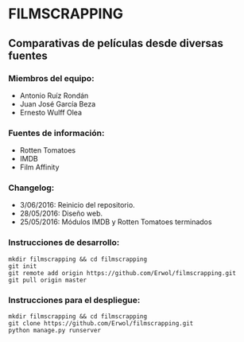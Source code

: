 # FILMSCRAPPING
## Comparativas de películas desde diversas fuentes

### Miembros del equipo:
* Antonio Ruíz Rondán
* Juan José García Beza
* Ernesto Wulff Olea

### Fuentes de información:
* Rotten Tomatoes
* IMDB
* Film Affinity

### Changelog:
* 3/06/2016: Reinicio del repositorio.
* 28/05/2016: Diseño web.
* 25/05/2016: Módulos IMDB y Rotten Tomatoes terminados

### Instrucciones de desarrollo:
~~~~
mkdir filmscrapping && cd filmscrapping
git init
git remote add origin https://github.com/Erwol/filmscrapping.git
git pull origin master
~~~~

### Instrucciones para el despliegue:
~~~~
mkdir filmscrapping && cd filmscrapping
git clone https://github.com/Erwol/filmscrapping.git
python manage.py runserver
~~~~

